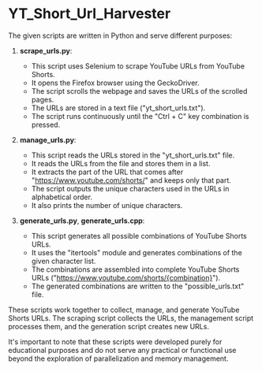# YT_Short_Url_Harvester
The given scripts are written in Python and serve different purposes:

1. **scrape_urls.py**:
   - This script uses Selenium to scrape YouTube URLs from YouTube Shorts.
   - It opens the Firefox browser using the GeckoDriver.
   - The script scrolls the webpage and saves the URLs of the scrolled pages.
   - The URLs are stored in a text file ("yt_short_urls.txt").
   - The script runs continuously until the "Ctrl + C" key combination is pressed.

2. **manage_urls.py**:
   - This script reads the URLs stored in the "yt_short_urls.txt" file.
   - It reads the URLs from the file and stores them in a list.
   - It extracts the part of the URL that comes after "https://www.youtube.com/shorts/" and keeps only that part.
   - The script outputs the unique characters used in the URLs in alphabetical order.
   - It also prints the number of unique characters.

3. **generate_urls.py**, **generate_urls.cpp**:
   - This script generates all possible combinations of YouTube Shorts URLs.
   - It uses the "itertools" module and generates combinations of the given character list.
   - The combinations are assembled into complete YouTube Shorts URLs ("https://www.youtube.com/shorts/{combination}").
   - The generated combinations are written to the "possible_urls.txt" file.

These scripts work together to collect, manage, and generate YouTube Shorts URLs. The scraping script collects the URLs, the management script processes them, and the generation script creates new URLs.

It's important to note that these scripts were developed purely for educational purposes and do not serve any practical or functional use beyond the exploration of parallelization and memory management.
